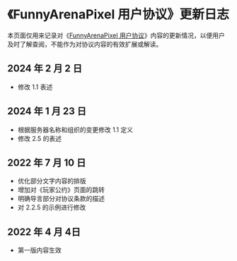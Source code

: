 # 《FunnyArenaPixel 用户协议》更新日志

本页面仅用来记录对《[FunnyArenaPixel 用户协议](/eula)》内容的更新情况，以便用户及时了解查阅，不能作为对协议内容的有效扩展或解读。

## 2024 年 2 月 2 日

- 修改 1.1 表述

## 2024 年 1 月 23 日

- 根据服务器名称和组织的变更修改 1.1 定义
- 修改 2.5 的表述

## 2022 年 7 月 10 日

- 优化部分文字内容的排版
- 增加对《玩家公约》页面的跳转
- 明确导言部分对协议条款的描述
- 对 2.2.5 的示例进行修改

## 2022 年 4 月 4日

- 第一版内容生效